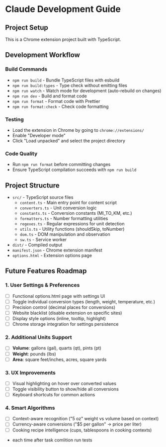 # Claude Development Guide

## Project Setup

This is a Chrome extension project built with TypeScript.

## Development Workflow

### Build Commands

- `npm run build` - Bundle TypeScript files with esbuild
- `npm run build:types` - Type check without emitting files
- `npm run watch` - Watch mode for development (auto-rebuild on changes)
- `npm run dev` - Build and format code
- `npm run format` - Format code with Prettier
- `npm run format:check` - Check code formatting

### Testing

- Load the extension in Chrome by going to `chrome://extensions/`
- Enable "Developer mode"
- Click "Load unpacked" and select the project directory

### Code Quality

- Run `npm run format` before committing changes
- Ensure TypeScript compilation succeeds with `npm run build`

## Project Structure

- `src/` - TypeScript source files
    - `content.ts` - Main entry point for content script
    - `converters.ts` - Unit conversion logic
    - `constants.ts` - Conversion constants (MI_TO_KM, etc.)
    - `formatters.ts` - Number formatting utilities
    - `regexes.ts` - Regular expressions for unit detection
    - `utils.ts` - Utility functions (shouldSkip, toNumber)
    - `dom.ts` - DOM manipulation and observation
    - `sw.ts` - Service worker
- `dist/` - Compiled output
- `manifest.json` - Chrome extension manifest
- `options.html` - Extension options page

## Future Features Roadmap

### 1. User Settings & Preferences

- [ ] Functional options.html page with settings UI
- [ ] Toggle individual conversion types (length, weight, temperature, etc.)
- [ ] Precision control (decimal places for conversions)
- [ ] Website blacklist (disable extension on specific sites)
- [ ] Display style options (inline, tooltip, highlight)
- [ ] Chrome storage integration for settings persistence

### 2. Additional Units Support

- [ ] **Volume**: gallons (gal), quarts (qt), pints (pt)
- [ ] **Weight**: pounds (lbs)
- [ ] **Area**: square feet/inches, acres, square yards

### 3. UX Improvements

- [ ] Visual highlighting on hover over converted values
- [ ] Toggle visibility button to show/hide all conversions
- [ ] Keyboard shortcuts for common actions

### 4. Smart Algorithms

- [ ] Context-aware recognition ("5 oz" weight vs volume based on context)
- [ ] Currency-aware conversions ("$5 per gallon" → price per liter)
- [ ] Cooking recipe intelligence (cups, tablespoons in cooking contexts)
- each time after task comlition run tests